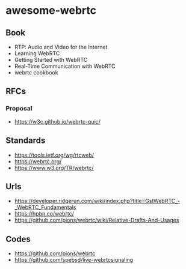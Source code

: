 # awesome-webrtc

## Book 

* RTP: Audio and Video for the Internet 
* Learning WebRTC
* Getting Started with WebRTC
* Real-Time Communication with WebRTC
* webrtc cookbook

## RFCs

### Proposal

* https://w3c.github.io/webrtc-quic/

## Standards

* https://tools.ietf.org/wg/rtcweb/
* https://webrtc.org/
* https://www.w3.org/TR/webrtc/

## Urls

* https://developer.ridgerun.com/wiki/index.php?title=GstWebRTC_-_WebRTC_Fundamentals
* https://hpbn.co/webrtc/
* https://github.com/pions/webrtc/wiki/Relative-Drafts-And-Usages

## Codes

* https://github.com/pions/webrtc
* https://github.com/spebsd/live-webrtcsignaling
